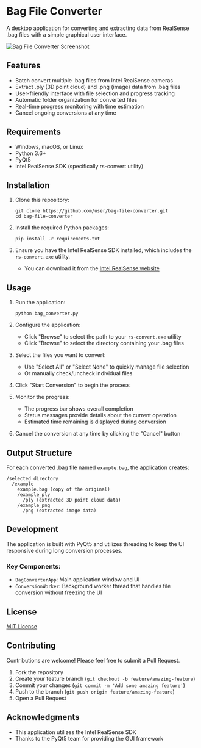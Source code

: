 # Bag File Converter

A desktop application for converting and extracting data from RealSense .bag files with a simple graphical user interface.

![Bag File Converter Screenshot](https://github.com/user/bag-file-converter/raw/main/screenshots/app_screenshot.png)

## Features

- Batch convert multiple .bag files from Intel RealSense cameras
- Extract .ply (3D point cloud) and .png (image) data from .bag files
- User-friendly interface with file selection and progress tracking
- Automatic folder organization for converted files
- Real-time progress monitoring with time estimation
- Cancel ongoing conversions at any time

## Requirements

- Windows, macOS, or Linux
- Python 3.6+
- PyQt5
- Intel RealSense SDK (specifically rs-convert utility)

## Installation

1. Clone this repository:
   ```
   git clone https://github.com/user/bag-file-converter.git
   cd bag-file-converter
   ```

2. Install the required Python packages:
   ```
   pip install -r requirements.txt
   ```

3. Ensure you have the Intel RealSense SDK installed, which includes the `rs-convert.exe` utility.
   - You can download it from the [Intel RealSense website](https://www.intelrealsense.com/sdk-2/)

## Usage

1. Run the application:
   ```
   python bag_converter.py
   ```

2. Configure the application:
   - Click "Browse" to select the path to your `rs-convert.exe` utility
   - Click "Browse" to select the directory containing your .bag files

3. Select the files you want to convert:
   - Use "Select All" or "Select None" to quickly manage file selection
   - Or manually check/uncheck individual files

4. Click "Start Conversion" to begin the process

5. Monitor the progress:
   - The progress bar shows overall completion
   - Status messages provide details about the current operation
   - Estimated time remaining is displayed during conversion

6. Cancel the conversion at any time by clicking the "Cancel" button

## Output Structure

For each converted .bag file named `example.bag`, the application creates:

```
/selected_directory
  /example
    example.bag (copy of the original)
    /example_ply
      /ply (extracted 3D point cloud data)
    /example_png
      /png (extracted image data)
```

## Development

The application is built with PyQt5 and utilizes threading to keep the UI responsive during long conversion processes.

### Key Components:

- `BagConverterApp`: Main application window and UI
- `ConversionWorker`: Background worker thread that handles file conversion without freezing the UI

## License

[MIT License](LICENSE)

## Contributing

Contributions are welcome! Please feel free to submit a Pull Request.

1. Fork the repository
2. Create your feature branch (`git checkout -b feature/amazing-feature`)
3. Commit your changes (`git commit -m 'Add some amazing feature'`)
4. Push to the branch (`git push origin feature/amazing-feature`)
5. Open a Pull Request

## Acknowledgments

- This application utilizes the Intel RealSense SDK
- Thanks to the PyQt5 team for providing the GUI framework
